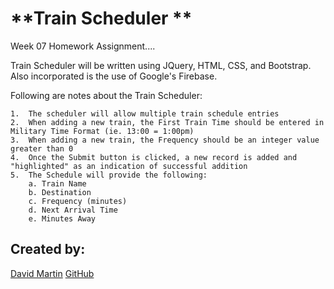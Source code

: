 # **Train Scheduler **

Week 07 Homework Assignment....

Train Scheduler will be written using JQuery, HTML, CSS, and Bootstrap. Also incorporated is the use of Google's Firebase.

Following are notes about the Train Scheduler:

    1.  The scheduler will allow multiple train schedule entries
    2.  When adding a new train, the First Train Time should be entered in Military Time Format (ie. 13:00 = 1:00pm)
    3.  When adding a new train, the Frequency should be an integer value greater than 0
    4.  Once the Submit button is clicked, a new record is added and "highlighted" as an indication of successful addition
    5.  The Schedule will provide the following:
        a. Train Name
        b. Destination
        c. Frequency (minutes)
        d. Next Arrival Time
        e. Minutes Away
    


## **Created by:** #

[David Martin](mailto:webdevelopment.du@gmail.com)
[GitHub](https://github.com/nitramdivad)

